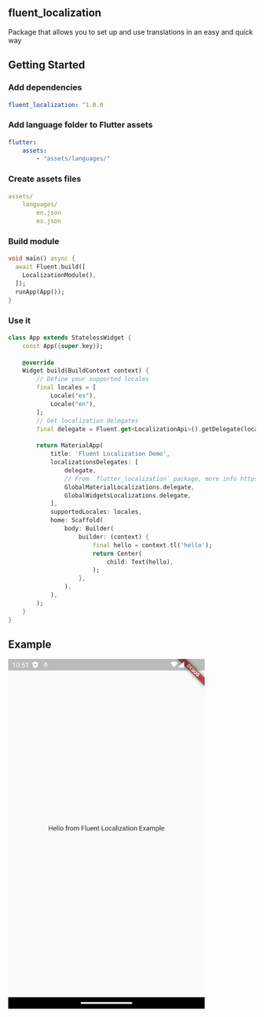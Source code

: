 ## fluent_localization
Package that allows you to set up and use translations in an easy and quick way

## Getting Started

### Add dependencies

```yaml
fluent_localization: ^1.0.0
```

### Add language folder to Flutter assets

```yaml 
flutter:
    assets:
        - "assets/languages/"
```

### Create assets files

```yaml 
assets/
    languages/
        en.json
        es.json
```

### Build module

```dart
void main() async {
  await Fluent.build([
    LocalizationModule(),
  ]);
  runApp(App());
}
```

### Use it
```dart
class App extends StatelessWidget {
    const App({super.key});

    @override
    Widget build(BuildContext context) {
        // Define your supported locales
        final locales = [
            Locale("es"),
            Locale("en"),
        ];
        // Get localization delegates
        final delegate = Fluent.get<LocalizationApi>().getDelegate(locales);
        
        return MaterialApp(
            title: 'Fluent Localization Demo',
            localizationsDelegates: [
                delegate,
                // From `flutter_localization` package, more info https://docs.flutter.dev/accessibility-and-localization/internationalization
                GlobalMaterialLocalizations.delegate,
                GlobalWidgetsLocalizations.delegate,
            ],
            supportedLocales: locales,
            home: Scaffold(
                body: Builder(
                    builder: (context) {
                        final hello = context.tl('hello');
                        return Center(
                            child: Text(hello),
                        );
                    },
                ),
            ),
        );
    }
}
```

## Example

<img src="https://raw.githubusercontent.com/aosorio-avilez/flutter_fluent/main/resources/fluent_localization_example.png" width="400" />